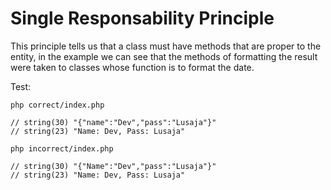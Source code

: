 # Single Responsability Principle

This principle tells us that a class must have methods that are proper to the entity, in the example we can see that the methods of formatting the result were taken to classes whose function is to format the date.

Test:

~~~~
php correct/index.php

// string(30) "{"name":"Dev","pass":"Lusaja"}"
// string(23) "Name: Dev, Pass: Lusaja"
~~~~

~~~~
php incorrect/index.php

// string(30) "{"Name":"Dev","pass":"Lusaja"}"
// string(23) "Name: Dev, Pass: Lusaja"
~~~~